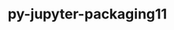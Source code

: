 ---
title: "py-jupyter-packaging11"
layout: cache
categories: [package, v0.19]
meta: {"versions": ["0.11.1", "0.12.0"], "compilers": ["gcc@=11.1.0", "gcc@=7.5.0", "oneapi@=2022.1.0"], "oss": ["ubuntu18.04", "ubuntu20.04"], "platforms": ["linux"], "targets": ["x86_64"], "stacks": ["data-vis-sdk", "e4s", "e4s-oneapi"], "num_specs": 4, "num_specs_by_stack": {"data-vis-sdk": 1, "e4s": 2, "e4s-oneapi": 1}}
spec_details: [{"hash": "5z5umxkpeele4pz7suikpifl72vqsw4e", "compiler": "gcc@=7.5.0", "versions": ["0.11.1"], "os": "ubuntu18.04", "platform": "linux", "target": "x86_64", "variants": ["build_system=python_pip"], "stacks": ["data-vis-sdk"], "size": "-", "tarball": "https://binaries.spack.io/releases/v0.19/build_cache/linux-ubuntu18.04-x86_64/gcc-7.5.0/py-jupyter-packaging11-0.11.1/linux-ubuntu18.04-x86_64-gcc-7.5.0-py-jupyter-packaging11-0.11.1-5z5umxkpeele4pz7suikpifl72vqsw4e.spack"}, {"hash": "ivxcyiuj4jnn4d33xbixrgbjh3h4jeso", "compiler": "gcc@=11.1.0", "versions": ["0.11.1"], "os": "ubuntu20.04", "platform": "linux", "target": "x86_64", "variants": ["build_system=python_pip"], "stacks": ["e4s"], "size": "-", "tarball": "https://binaries.spack.io/releases/v0.19/build_cache/linux-ubuntu20.04-x86_64/gcc-11.1.0/py-jupyter-packaging11-0.11.1/linux-ubuntu20.04-x86_64-gcc-11.1.0-py-jupyter-packaging11-0.11.1-ivxcyiuj4jnn4d33xbixrgbjh3h4jeso.spack"}, {"hash": "e45bbjwhdkzjl2vtzv6q5g5lea4aqieb", "compiler": "gcc@=11.1.0", "versions": ["0.12.0"], "os": "ubuntu20.04", "platform": "linux", "target": "x86_64", "variants": ["build_system=python_pip"], "stacks": ["e4s"], "size": "-", "tarball": "https://binaries.spack.io/releases/v0.19/build_cache/linux-ubuntu20.04-x86_64/gcc-11.1.0/py-jupyter-packaging11-0.12.0/linux-ubuntu20.04-x86_64-gcc-11.1.0-py-jupyter-packaging11-0.12.0-e45bbjwhdkzjl2vtzv6q5g5lea4aqieb.spack"}, {"hash": "ovv3motirgw4smts3jx3qidyssoe3fsu", "compiler": "oneapi@=2022.1.0", "versions": ["0.11.1"], "os": "ubuntu20.04", "platform": "linux", "target": "x86_64", "variants": ["build_system=python_pip"], "stacks": ["e4s-oneapi"], "size": "-", "tarball": "https://binaries.spack.io/releases/v0.19/build_cache/linux-ubuntu20.04-x86_64/oneapi-2022.1.0/py-jupyter-packaging11-0.11.1/linux-ubuntu20.04-x86_64-oneapi-2022.1.0-py-jupyter-packaging11-0.11.1-ovv3motirgw4smts3jx3qidyssoe3fsu.spack"}]
---